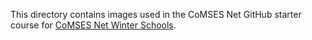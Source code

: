 This directory contains images used in the CoMSES Net GitHub starter course for [CoMSES Net Winter Schools](https://complexity.asu.edu/cbie/winterschool).
